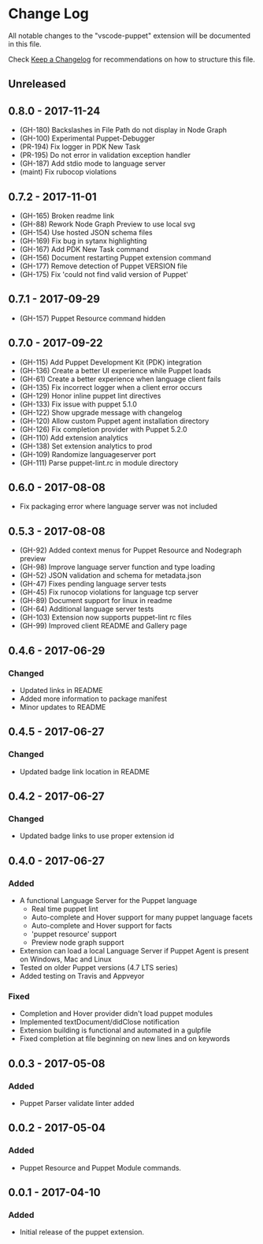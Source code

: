 # Change Log

All notable changes to the "vscode-puppet" extension will be documented in this file.

Check [Keep a Changelog](http://keepachangelog.com/) for recommendations on how to structure this file.

## Unreleased
## 0.8.0 - 2017-11-24

- (GH-180) Backslashes in File Path do not display in Node Graph
- (GH-100) Experimental Puppet-Debugger
- (PR-194) Fix logger in PDK New Task
- (PR-195) Do not error in validation exception handler
- (GH-187) Add stdio mode to language server
- (maint) Fix rubocop violations

## 0.7.2 - 2017-11-01

- (GH-165) Broken readme link
- (GH-88)  Rework Node Graph Preview to use local svg
- (GH-154) Use hosted JSON schema files
- (GH-169) Fix bug in sytanx highlighting
- (GH-167) Add PDK New Task command
- (GH-156) Document restarting Puppet extension command
- (GH-177) Remove detection of Puppet VERSION file
- (GH-175) Fix 'could not find valid version of Puppet'

## 0.7.1 - 2017-09-29

- (GH-157) Puppet Resource command hidden

## 0.7.0 - 2017-09-22

- (GH-115) Add Puppet Development Kit (PDK) integration
- (GH-136) Create a better UI experience while Puppet loads
- (GH-61)  Create a better experience when language client fails
- (GH-135) Fix incorrect logger when a client error occurs
- (GH-129) Honor inline puppet lint directives
- (GH-133) Fix issue with puppet 5.1.0
- (GH-122) Show upgrade message with changelog
- (GH-120) Allow custom Puppet agent installation directory
- (GH-126) Fix completion provider with Puppet 5.2.0
- (GH-110) Add extension analytics
- (GH-138) Set extension analytics to prod
- (GH-109) Randomize languageserver port
- (GH-111) Parse puppet-lint.rc in module directory

## 0.6.0 - 2017-08-08

- Fix packaging error where language server was not included

## 0.5.3 - 2017-08-08

- (GH-92) Added context menus for Puppet Resource and Nodegraph preview
- (GH-98) Improve language server function and type loading
- (GH-52) JSON validation and schema for metadata.json
- (GH-47) Fixes pending language server tests
- (GH-45) Fix runocop violations for language tcp server
- (GH-89) Document support for linux in readme
- (GH-64) Additional language server tests
- (GH-103) Extension now supports puppet-lint rc files
- (GH-99) Improved client README and Gallery page

## 0.4.6 - 2017-06-29

### Changed

- Updated links in README
- Added more information to package manifest
- Minor updates to README

## 0.4.5 - 2017-06-27

### Changed

- Updated badge link location in README

## 0.4.2 - 2017-06-27

### Changed

- Updated badge links to use proper extension id

## 0.4.0 - 2017-06-27

### Added

- A functional Language Server for the Puppet language
  - Real time puppet lint
  - Auto-complete and Hover support for many puppet language facets
  - Auto-complete and Hover support for facts
  - 'puppet resource' support
  - Preview node graph support
- Extension can load a local Language Server if Puppet Agent is present on Windows, Mac and Linux
- Tested on older Puppet versions (4.7 LTS series)
- Added testing on Travis and Appveyor

### Fixed

- Completion and Hover provider didn't load puppet modules
- Implemented textDocument/didClose notification
- Extension building is functional and automated in a gulpfile
- Fixed completion at file beginning on new lines and on keywords

## 0.0.3 - 2017-05-08

### Added

- Puppet Parser validate linter added

## 0.0.2 - 2017-05-04

### Added

- Puppet Resource and Puppet Module commands.

## 0.0.1 - 2017-04-10

### Added

- Initial release of the puppet extension.
